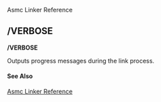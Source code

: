 Asmc Linker Reference

## /VERBOSE

**/VERBOSE**

Outputs progress messages during the link process.

#### See Also

[Asmc Linker Reference](readme.md)

